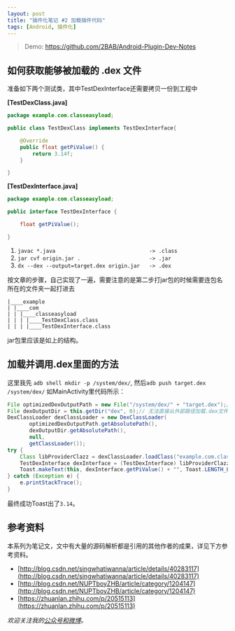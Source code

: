 ```yaml
---
layout: post
title: "插件化笔记 #2 加载插件代码"
tags: [Android, 插件化]
---
```


> Demo: https://github.com/2BAB/Android-Plugin-Dev-Notes

## 如何获取能够被加载的 .dex 文件

准备如下两个测试类，其中TestDexInterface还需要拷贝一份到工程中

**[TestDexClass.java]**

```java
package example.com.classeasyload;

public class TestDexClass implements TestDexInterface{

    @Override
    public float getPiValue() {
        return 3.14f;
    }

}
```

**[TestDexInterface.java]**

```java
package example.com.classeasyload;

public interface TestDexInterface {

    float getPiValue();

}
```



1. `javac *.java                              -> .class`
2. `jar cvf origin.jar .                      -> .jar`
3. `dx --dex --output=target.dex origin.jar   -> .dex`

<!--more-->

按文章的步骤，自己实现了一遍，需要注意的是第二步打jar包的时候需要连包名所在的文件夹一起打进去

```
|____example
| |____com
| | |____classeasyload
| | | |____TestDexClass.class
| | | |____TestDexInterface.class
```

jar包里应该是如上的结构。

## 加载并调用.dex里面的方法

这里我先 `adb shell mkdir -p /system/dex/`, 然后`adb push target.dex /system/dex/`
如MainActivity里代码所示：

```java
File optimizedDexOutputPath = new File("/system/dex/" + "target.dex");// 外部路径
File dexOutputDir = this.getDir("dex", 0);// 无法直接从外部路径加载.dex文件，需要指定APP内部路径作为缓存目录（.dex文件会被解压到此目录）
DexClassLoader dexClassLoader = new DexClassLoader(
       optimizedDexOutputPath.getAbsolutePath(),
       dexOutputDir.getAbsolutePath(),
       null,
       getClassLoader());
try {
    Class libProviderClazz = dexClassLoader.loadClass("example.com.classeasyload.TestDexClass");
    TestDexInterface dexInterface = (TestDexInterface) libProviderClazz.newInstance();
    Toast.makeText(this, dexInterface.getPiValue() + "", Toast.LENGTH_LONG).show();
} catch (Exception e) {
    e.printStackTrace();
}
```

最终成功Toast出了`3.14`。


## 参考资料

本系列为笔记文，文中有大量的源码解析都是引用的其他作者的成果，详见下方参考资料。

- [http://blog.csdn.net/singwhatiwanna/article/details/40283117](http://blog.csdn.net/singwhatiwanna/article/details/40283117)
- [http://blog.csdn.net/NUPTboyZHB/article/category/1204147](http://blog.csdn.net/NUPTboyZHB/article/category/1204147)
- [https://zhuanlan.zhihu.com/p/20515113](https://zhuanlan.zhihu.com/p/20515113)

*欢迎关注我的[公众号和微博](/about)。*
